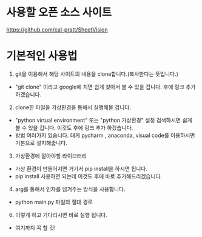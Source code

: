 # 사용할 오픈 소스 사이트 

https://github.com/cal-pratt/SheetVision

# 기본적인 사용법

1. git을 이용해서 해당 사이트의 내용을 clone합니다.(복사한다는 뜻입니다.) 
  - "git clone" 이라고 google에 치면 쉽게 찾아서 볼 수 있을 겁니다. 후에 링크 추가 하겠습니다.
2. clone한 파일을 가상환경을 통해서 실행해볼 겁니다.
  - "python virtual environment" 또는 "python 가상환경" 설정 검색하시면 쉽게 볼 수 있을 겁니다. 이것도 후에 링크 추가 하겠습니다.
  - 방법 여러가지 있습니다. 대게 pycharm , anaconda, visual code를 이용하시면 기본으로 설치해줍니다.
3. 가상환경에 깔아야할 라이브러리
  - 가상 환경이 만들어지면 거기서 pip install을 하시면 됩니다.
  - pip install 사용하면 되는데 이것도 후에 바로 추가해드리겠습니다.
4. arg를 통해서 인자를 넘겨주는 방식을 사용합니다.
  - python main.py 파일의 절대 경로
6. 이렇게 하고 기다리시면 바로 실행 됩니다.
  - 여기까지 꼭 할 것!
